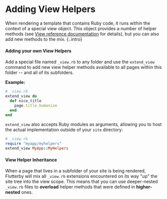 # Adding View Helpers

When rendering a template that contains Ruby code, it runs within the context of a special view object. This object provides a number of helper methods (see [View reference documentation][1] for details), but you can also add new methods to the mix.
{:.intro}

#### Adding your own View Helpers

Add a special file named `_view.rb` to any folder and use the `extend_view` command to add new view helper methods available to all pages within this folder -- and all of its subfolders.

**Example:**

~~~ ruby
# _view.rb
extend_view do
  def nice_title
    page.title.humanize
  end
end
~~~

`extend_view` also accepts Ruby modules as arguments, allowing you to host the actual implementation outside of your `site` directory:

~~~ ruby
# _view.rb
require "myapp/myhelpers"
extend_view MyApp::MyHelpers
~~~


#### View Helper Inheritance

When a page that lives in a subfolder of your site is being rendered, Flutterby will mix all `_view.rb` extensions encountered on its way "up" the site tree into the view scope. This means that you can use deeper-nested `_view.rb` files to **overload** helper methods that were defined in **higher-nested** ones.



[1]: http://www.rubydoc.info/github/hmans/flutterby/Flutterby/View
